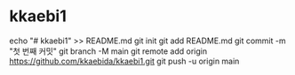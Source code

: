 # kkaebi1
echo "# kkaebi1" >> README.md 
git init 
git add README.md 
git commit -m "첫 번째 커밋" 
git branch -M main 
git remote add origin https://github.com/kkaebida/kkaebi1.git
 git push -u origin main
